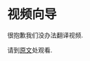 # 视频向导

很抱歉我们没办法翻译视频.

请到[原文](https://sites.google.com/site/cytoidcommunity/guides/charting/extra-information-on-charting/video-guides)处观看.